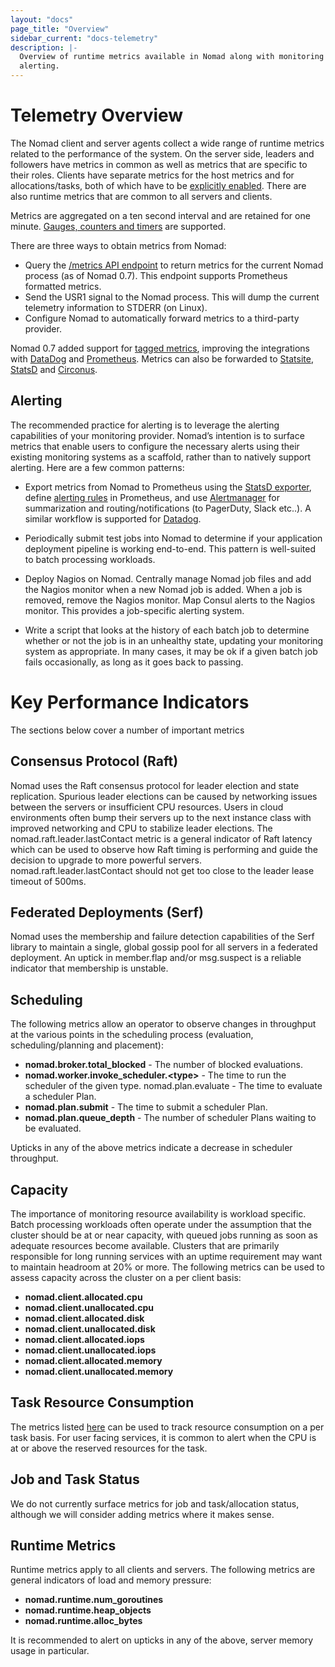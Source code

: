 ```yaml
---
layout: "docs"
page_title: "Overview"
sidebar_current: "docs-telemetry"
description: |-
  Overview of runtime metrics available in Nomad along with monitoring and
  alerting.
---
```


# Telemetry Overview

The Nomad client and server agents collect a wide range of runtime metrics
related to the performance of the system. On the server side, leaders and
followers have metrics in common as well as metrics that are specific to their
roles. Clients have separate metrics for the host metrics and for
allocations/tasks, both of which have to be [explicitly
enabled][telemetry-stanza]. There are also runtime metrics that are common to
all servers and clients.

Metrics are aggregated on a ten second interval and are retained for one minute.
[Gauges, counters and timers][metric-types] are supported.

There are three ways to obtain metrics from Nomad:

* Query the [/metrics API endpoint][metrics-api-endpoint] to return metrics for
  the current Nomad process (as of Nomad 0.7). This endpoint supports Prometheus
  formatted metrics.
* Send the USR1 signal to the Nomad process. This will dump the current
  telemetry information to STDERR (on Linux).
* Configure Nomad to automatically forward metrics to a third-party provider.

Nomad 0.7 added support for [tagged metrics][tagged-metrics], improving the
integrations with [DataDog][datadog-telem] and [Prometheus][prometheus-telem].
Metrics can also be forwarded to [Statsite][statsite-telem],
[StatsD][statsd-telem] and [Circonus][circonus-telem].

## Alerting

The recommended practice for alerting is to leverage the alerting capabilities
of your monitoring provider. Nomad’s intention is to surface metrics that enable
users to configure the necessary alerts using their existing monitoring systems
as a scaffold, rather than to natively support alerting. Here are a few common
patterns:

* Export metrics from Nomad to Prometheus using the [StatsD
  exporter][statsd-exporter], define [alerting rules][alerting-rules] in
  Prometheus, and use [Alertmanager][alertmanager] for summarization and
  routing/notifications (to PagerDuty, Slack etc..). A similar workflow is
  supported for [Datadog][datadog-alerting].

* Periodically submit test jobs into Nomad to determine if your application
  deployment pipeline is working end-to-end. This pattern is well-suited to
  batch processing workloads.

* Deploy Nagios on Nomad. Centrally manage Nomad job files and add the Nagios
  monitor when a new Nomad job is added. When a job is removed, remove the
  Nagios monitor. Map Consul alerts to the Nagios monitor. This provides a
  job-specific alerting system.

* Write a script that looks at the history of each batch job to determine
  whether or not the job is in an unhealthy state, updating your monitoring
  system as appropriate. In many cases, it may be ok if a given batch job fails
  occasionally, as long as it goes back to passing.

# Key Performance Indicators

The sections below cover a number of important metrics

## Consensus Protocol (Raft)

Nomad uses the Raft consensus protocol for leader election and state
replication. Spurious leader elections can be caused by networking issues
between the servers or insufficient CPU resources. Users in cloud environments
often bump their servers up to the next instance class with improved networking
and CPU to stabilize leader elections. The nomad.raft.leader.lastContact metric
is a general indicator of Raft latency which can be used to observe how Raft
timing is performing and guide the decision to upgrade to more powerful servers.
nomad.raft.leader.lastContact should not get too close to the leader lease
timeout of 500ms.

## Federated Deployments (Serf)

Nomad uses the membership and failure detection capabilities of the Serf library
to maintain a single, global gossip pool for all servers in a federated
deployment. An uptick in member.flap and/or msg.suspect is a reliable indicator
that membership is unstable.

## Scheduling

The following metrics allow an operator to observe changes in throughput at the
various points in the scheduling process (evaluation, scheduling/planning and
placement):

* **nomad.broker.total_blocked** - The number of blocked evaluations.
* **nomad.worker.invoke_scheduler.\<type\>** - The time to run the scheduler of
  the given type. nomad.plan.evaluate - The time to evaluate a scheduler Plan.
* **nomad.plan.submit** - The time to submit a scheduler Plan.
*  **nomad.plan.queue_depth** - The number of scheduler Plans waiting to be
   evaluated.

Upticks in any of the above metrics indicate a decrease in scheduler throughput.

## Capacity

The importance of monitoring resource availability is workload specific. Batch
processing workloads often operate under the assumption that the cluster should
be at or near capacity, with queued jobs running as soon as adequate resources
become available. Clusters that are primarily responsible for long running
services with an uptime requirement may want to maintain headroom at 20% or
more. The following metrics can be used to assess capacity across the cluster on
a per client basis:

* **nomad.client.allocated.cpu**
* **nomad.client.unallocated.cpu**
* **nomad.client.allocated.disk**
* **nomad.client.unallocated.disk**
* **nomad.client.allocated.iops**
* **nomad.client.unallocated.iops**
* **nomad.client.allocated.memory**
* **nomad.client.unallocated.memory**

## Task Resource Consumption

The metrics listed [here][allocation-metrics] can be used to track resource
consumption on a per task basis. For user facing services, it is common to alert
when the CPU is at or above the reserved resources for the task.

## Job and Task Status

We do not currently surface metrics for job and task/allocation status, although
we will consider adding metrics where it makes sense. 

## Runtime Metrics

Runtime metrics apply to all clients and servers. The following metrics are
general indicators of load and memory pressure:

* **nomad.runtime.num_goroutines**
* **nomad.runtime.heap_objects**
* **nomad.runtime.alloc_bytes**

It is recommended to alert on upticks in any of the above, server memory usage
in particular.


[alerting-rules]: https://prometheus.io/docs/prometheus/latest/configuration/alerting_rules/
[alertmanager]: https://prometheus.io/docs/alerting/alertmanager/
[allocation-metrics]: /docs/telemetry/metrics.html#allocation-metrics
[circonus-telem]: /docs/configuration/telemetry.html#circonus
[datadog-alerting]: https://www.datadoghq.com/blog/monitoring-101-alerting/
[datadog-telem]: /docs/configuration/telemetry.html#datadog
[prometheus-telem]: /docs/configuration/telemetry.html#prometheus
[metrics-api-endpoint]: /api/metrics.html
[metric-types]: /docs/telemetry/metrics.html#metric-types
[statsd-exporter]: https://github.com/prometheus/statsd_exporter
[statsd-telem]: /docs/configuration/telemetry.html#statsd
[statsite-telem]: /docs/configuration/telemetry.html#statsite
[tagged-metrics]: /docs/telemetry/metrics.html#tagged-metrics
[telemetry-stanza]: /docs/configuration/telemetry.html